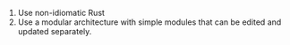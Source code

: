 1. Use non-idiomatic Rust
2. Use a modular architecture with simple modules that can be edited and updated separately.